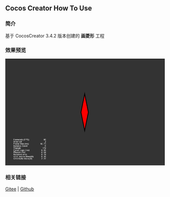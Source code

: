 ## Cocos Creator How To Use

### 简介

基于 CocosCreator 3.4.2 版本创建的 **画菱形** 工程

### 效果预览
![image](../../image/202203/2022030403.png)

### 相关链接
[Gitee](https://gitee.com/mirrors_cocos-creator/test-cases-3d/tree/v3.0/assets/cases/ui/14.graphics) | [Github](https://github.com/cocos-creator/test-cases-3d/tree/v3.0/assets/cases/ui/14.graphics)